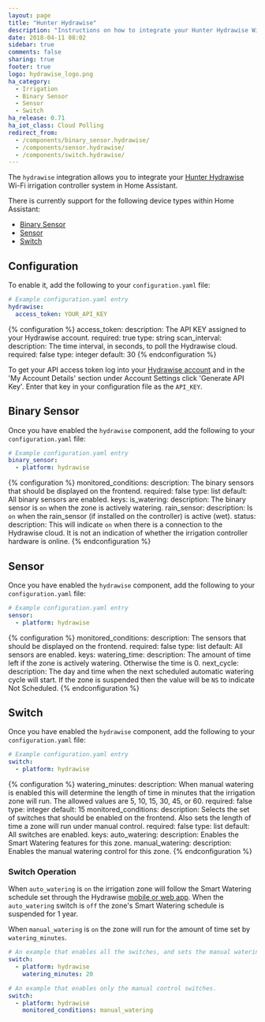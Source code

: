 ```yaml
---
layout: page
title: "Hunter Hydrawise"
description: "Instructions on how to integrate your Hunter Hydrawise Wi-Fi irrigation control system within Home Assistant."
date: 2018-04-11 08:02
sidebar: true
comments: false
sharing: true
footer: true
logo: hydrawise_logo.png
ha_category:
  - Irrigation
  - Binary Sensor
  - Sensor
  - Switch
ha_release: 0.71
ha_iot_class: Cloud Polling
redirect_from:
  - /components/binary_sensor.hydrawise/
  - /components/sensor.hydrawise/
  - /components/switch.hydrawise/
---
```


The `hydrawise` integration allows you to integrate your [Hunter Hydrawise](https://hydrawise.com) Wi-Fi irrigation controller system in Home Assistant.

There is currently support for the following device types within Home Assistant:

- [Binary Sensor](#binary-sensor)
- [Sensor](#sensor)
- [Switch](#switch)

## Configuration

To enable it, add the following to your `configuration.yaml` file:

```yaml
# Example configuration.yaml entry
hydrawise:
  access_token: YOUR_API_KEY
```

{% configuration %}
access_token:
  description: The API KEY assigned to your Hydrawise account.
  required: true
  type: string
scan_interval:
  description: The time interval, in seconds, to poll the Hydrawise cloud.
  required: false
  type: integer
  default: 30
{% endconfiguration %}

To get your API access token log into your [Hydrawise account](https://app.hydrawise.com/config/account) and in the 'My Account Details' section under Account Settings click 'Generate API Key'. Enter that key in your configuration file as the `API_KEY`.

## Binary Sensor

Once you have enabled the `hydrawise` component, add the following to your `configuration.yaml` file:

```yaml
# Example configuration.yaml entry
binary_sensor:
  - platform: hydrawise
```

{% configuration %}
monitored_conditions:
  description: The binary sensors that should be displayed on the frontend.
  required: false
  type: list
  default: All binary sensors are enabled.
  keys:
    is_watering:
      description: The binary sensor is `on` when the zone is actively watering.
    rain_sensor:
      description: Is `on` when the rain_sensor (if installed on the controller) is active (wet).
    status:
      description: This will indicate `on` when there is a connection to the Hydrawise cloud. It is not an indication of whether the irrigation controller hardware is online.
{% endconfiguration %}

## Sensor

Once you have enabled the `hydrawise` component, add the following to your `configuration.yaml` file:

```yaml
# Example configuration.yaml entry
sensor:
  - platform: hydrawise
```

{% configuration %}
monitored_conditions:
  description: The sensors that should be displayed on the frontend.
  required: false
  type: list
  default: All sensors are enabled.
  keys:
    watering_time:
      description: The amount of time left if the zone is actively watering. Otherwise the time is 0.
    next_cycle:
      description: The day and time when the next scheduled automatic watering cycle will start. If the zone is suspended then the value will be `NS` to indicate Not Scheduled.
  {% endconfiguration %}

## Switch

Once you have enabled the `hydrawise` component, add the following to your `configuration.yaml` file:

```yaml
# Example configuration.yaml entry
switch:
  - platform: hydrawise
```

{% configuration %}
watering_minutes:
  description: When manual watering is enabled this will determine the length of time in minutes that the irrigation zone will run. The allowed values are 5, 10, 15, 30, 45, or 60.
  required: false
  type: integer
  default: 15
monitored_conditions:
  description: Selects the set of switches that should be enabled on the frontend. Also sets the length of time a zone will run under manual control.
  required: false
  type: list
  default: All switches are enabled.
  keys:
    auto_watering:
      description: Enables the Smart Watering features for this zone.
    manual_watering:
      description: Enables the manual watering control for this zone.
{% endconfiguration %}

### Switch Operation

When `auto_watering` is `on` the irrigation zone will follow the Smart Watering schedule set through the Hydrawise [mobile or web app](https://www.hydrawise.com). When the `auto_watering` switch is `off` the zone's Smart Watering schedule is suspended for 1 year.

When `manual_watering` is `on` the zone will run for the amount of time set by `watering_minutes`.

```yaml
# An example that enables all the switches, and sets the manual watering time to 20 minutes.
switch:
  - platform: hydrawise
    watering_minutes: 20
```

```yaml
# An example that enables only the manual control switches.
switch:
  - platform: hydrawise
    monitored_conditions: manual_watering
```